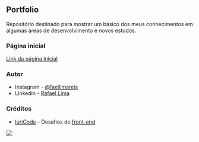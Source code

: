 ## Portfolio

Repositório destinado para mostrar um básico dos meus conhecimentos em algumas áreas de desenvolvimento e novos estudos.

### Página inicial
[Link da página Inicial](https://rafaellimareis.github.io/portfolio/)

### Autor

- Instagram - [@faellimareis](https://www.instagram.com/faellimareis/)
- Linkedin - [Rafael Lima](https://www.linkedin.com/in/rafael-lima-reis/)

### Créditos

- [IuriCode](https://github.com/iuricode/) - Desafios de [front-end](https://rafaellimareis.github.io/portfolio/#challenges)

<img src="https://media.giphy.com/media/nBQMf95HKESX1c8zAY/giphy.gif">